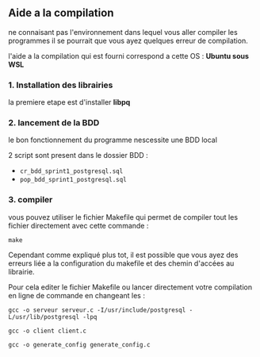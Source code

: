 ## **Aide a la compilation**
ne connaisant pas l'environnement dans lequel vous aller compiler les programmes il se pourrait que vous ayez quelques erreur de compilation.

l'aide a la compilation qui est fourni correspond a cette OS : **Ubuntu sous WSL**

### **1. Installation des librairies**

la premiere etape est d'installer **libpq**

### **2. lancement de la BDD**

le bon fonctionnement du programme nescessite une BDD local

2 script sont present dans le dossier BDD : 

* `cr_bdd_sprint1_postgresql.sql`
* `pop_bdd_sprint1_postgresql.sql`

### **3. compiler**

vous pouvez utiliser le fichier Makefile qui permet de compiler tout les fichier directement avec cette commande :

`make`

Cependant comme expliqué plus tot, il est possible que vous ayez des erreurs liée a la configuration du makefile et des chemin d'accées au librairie. 

Pour cela editer le fichier Makefile ou lancer directement votre compilation en ligne de commande en changeant les :

```
gcc -o serveur serveur.c -I/usr/include/postgresql -L/usr/lib/postgresql -lpq

gcc -o client client.c

gcc -o generate_config generate_config.c

```

